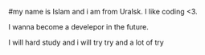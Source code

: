 #my name is Islam and i am from Uralsk. I like coding <3. 

I wanna become a develepor in the future.

I will hard study and i will try try and a lot of try